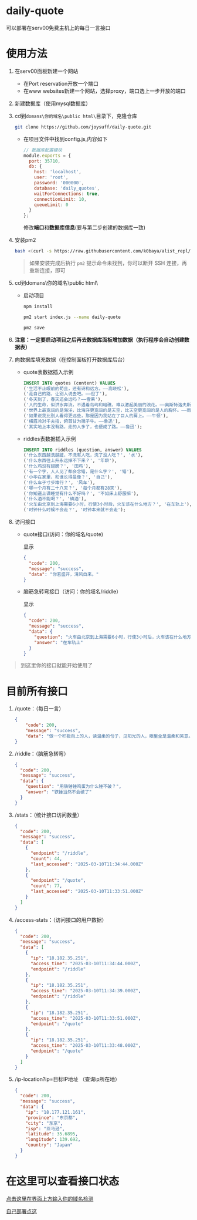 # daily-quote
可以部署在serv00免费主机上的每日一言接口

# 使用方法

1. 在serv00面板新建一个网站

   - 在Port reservation开放一个端口
   - 在www websites新建一个网站，选择proxy，端口选上一步开放的端口

2. 新建数据库（使用mysql数据库）

3. cd到`domans\你的域名\public html\`目录下，克隆仓库

   ```bash
   git clone https://github.com/joysuff/daily-quote.git
   ```

   - 在项目文件中找到config.js,内容如下

     ```js
     // 数据库配置模块
     module.exports = {
       port: 35710,
       db: {
         host: 'localhost',
         user: 'root',
         password: '000000',
         database: 'daily_quotes',
         waitForConnections: true,
         connectionLimit: 10,
         queueLimit: 0
       }
     };
     ```

     修改**端口**和**数据库信息**(要与第二步创建的数据库一致)

4. 安装pm2

   ```bash
   bash <(curl -s https://raw.githubusercontent.com/k0baya/alist_repl/main/serv00/install-pm2.sh)
   ```

   > 如果安装完成后执行 `pm2` 提示命令未找到，你可以断开 SSH 连接，再重新连接，即可

5. cd到domans\你的域名\public html\

   - 启动项目

     ```bash
     npm install
     ```

     ```bash
     pm2 start index.js --name daily-quote
     ```
     
     ```bash
     pm2 save
     ```

6. **注意：一定要启动项目之后再去数据库面板增加数据（执行程序会自动创建数据表）**

7. 向数据库填充数据（在控制面板打开数据库后台）

   - quote表数据插入示例

     ```sql
     INSERT INTO quotes (content) VALUES 
     ('生活不止眼前的苟且，还有诗和远方。——高晓松'),
     ('走自己的路，让别人说去吧。——但丁'),
     ('冬天到了，春天还会远吗？——雪莱'),
     ('人的生命，似洪水奔流，不遇着岛屿和暗礁，难以激起美丽的浪花。——奥斯特洛夫斯基'),
     ('世界上最宽阔的是海洋，比海洋更宽阔的是天空，比天空更宽阔的是人的胸怀。——雨果'),
     ('如果说我比别人看得更远些，那是因为我站在了巨人的肩上。——牛顿'),
     ('横眉冷对千夫指，俯首甘为孺子牛。——鲁迅'),
     ('其实地上本没有路，走的人多了，也便成了路。——鲁迅');
     ```

   - riddles表数据插入示例

     ```sql
     INSERT INTO riddles (question, answer) VALUES 
     ('什么东西越洗越脏，不洗有人吃，洗了没人吃？', '水'),
     ('什么东西往上升永远掉不下来？', '年龄'),
     ('什么鸡没有翅膀？', '田鸡'),
     ('有一个字，人人见了都会念错，是什么字？', '错'),
     ('小华在家里，和谁长得最像？', '自己'),
     ('什么车子寸步难行？', '风车'),
     ('哪一个月有二十八天？', '每个月都有28天'),
     ('你知道上课睡觉有什么不好吗？', '不如床上舒服嘛'),
     ('什么酒不能喝？', '碘酒'),
     ('火车由北京到上海需要6小时，行使3小时后，火车该在什么地方？', '在车轨上'),
     ('时钟什么时候不会走？', '时钟本来就不会走');
     ```

8. 访问接口

   - quote接口(访问：你的域名/quote)

     显示

     ```json
     {
       "code": 200,
       "message": "success",
       "data": "你若盛开，清风自来。"
     }
     ```

   - 脑筋急转弯接口（访问：你的域名/riddle）

     显示

     ```json
     {
       "code": 200,
       "message": "success",
       "data": {
         "question": "火车由北京到上海需要6小时，行使3小时后，火车该在什么地方？",
         "answer": "在车轨上"
       }
     }
     ```

> 到这里你的接口就能开始使用了

# 目前所有接口

1. /quote：（每日一言）

   ```json
   {
       "code": 200,
       "message": "success",
       "data": "做一个积极向上的人，读温柔的句子，见阳光的人，眼里全是温柔和笑意。"
   }
   ```

2. /riddle：（脑筋急转弯）

   ```json
   {
     "code": 200,
     "message": "success",
     "data": {
       "question": "用铁锤锤鸡蛋为什么锤不破？",
       "answer": "铁锤当然不会破了"
     }
   }
   ```

3. /stats：（统计接口访问数量）

   ```json
   {
     "code": 200,
     "message": "success",
     "data": [
       {
         "endpoint": "/riddle",
         "count": 44,
         "last_accessed": "2025-03-10T11:34:44.000Z"
       },
       {
         "endpoint": "/quote",
         "count": 77,
         "last_accessed": "2025-03-10T11:33:51.000Z"
       }
     ]
   }
   ```

4. /access-stats：（访问接口的用户数据）

   ```json
   {
     "code": 200,
     "message": "success",
     "data": [
       {
         "ip": "18.182.35.251",
         "access_time": "2025-03-10T11:34:44.000Z",
         "endpoint": "/riddle"
       },
       {
         "ip": "18.182.35.251",
         "access_time": "2025-03-10T11:34:39.000Z",
         "endpoint": "/riddle"
       },
       {
         "ip": "18.182.35.251",
         "access_time": "2025-03-10T11:33:51.000Z",
         "endpoint": "/quote"
       },
       {
         "ip": "18.182.35.251",
         "access_time": "2025-03-10T11:33:48.000Z",
         "endpoint": "/quote"
       }
     ]
   }
   ```

5. /ip-location?ip=目标IP地址 （查询ip所在地）

   ```json
   {
     "code": 200,
     "message": "success",
     "data": {
       "ip": "18.177.121.161",
       "province": "东京都",
       "city": "东京",
       "isp": "亚马逊",
       "latitude": 35.6895,
       "longitude": 139.692,
       "country": "Japan"
     }
   }
   ```

# 在这里可以查看接口状态

[点击这里在界面上方输入你的域名检测](https://768451.xyz)

[自己部署点这](https://github.com/joysuff/API_Dashboard)

